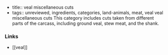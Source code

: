 - title:: veal miscellaneous cuts
- tags:: unreviewed, ingredients, categories, land-animals, meat, veal
veal miscellaneous cuts This category includes cuts taken from different parts of the carcass, including ground veal, stew meat, and the shank.

### Links

* [[veal]]
